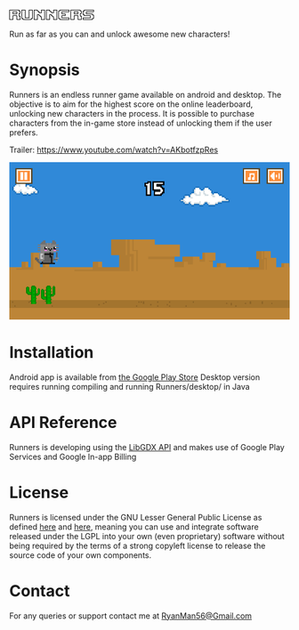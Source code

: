 ![Runners](https://github.com/RyanMan56/Runners/blob/master/android/assets/Menu.png?raw=true "Runners")

Run as far as you can and unlock awesome new characters!
# Synopsis
Runners is an endless runner game available on android and desktop. The objective is to aim for the highest score on the online leaderboard, unlocking new characters in the process. It is possible to purchase characters from the in-game store instead of unlocking them if the user prefers.

Trailer: https://www.youtube.com/watch?v=AKbotfzpRes

![In-game screenshot](https://github.com/RyanMan56/Runners/blob/master/Screenshot.png?raw=true "Battle Cat!")

# Installation
Android app is available from [the Google Play Store](https://play.google.com/store/apps/details?id=com.subzero.runners.android)
Desktop version requires running compiling and running Runners/desktop/ in Java

# API Reference
Runners is developing using the [LibGDX API](https://libgdx.badlogicgames.com/) and makes use of Google Play Services and Google In-app Billing

# License
Runners is licensed under the GNU Lesser General Public License as defined [here](http://www.gnu.org/licenses/gpl.txt) and [here](http://www.gnu.org/licenses/lgpl.txt), meaning you can use and integrate software released under the LGPL into your own (even proprietary) software without being required by the terms of a strong copyleft license to release the source code of your own components.

# Contact
For any queries or support contact me at RyanMan56@Gmail.com
